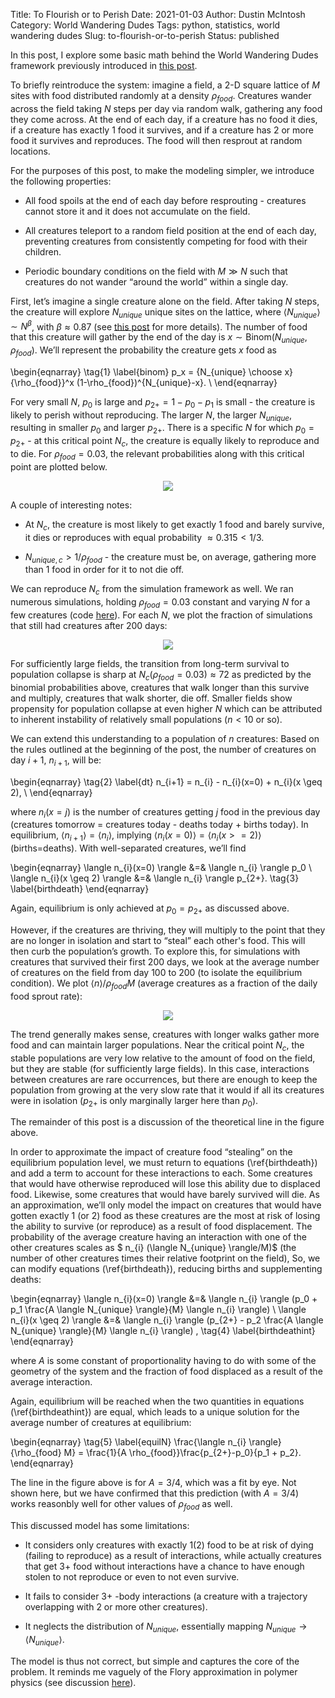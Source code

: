 Title: To Flourish or to Perish
Date: 2021-01-03
Author: Dustin McIntosh
Category: World Wandering Dudes
Tags: python, statistics, world wandering dudes
Slug: to-flourish-or-to-perish
Status: published

In this post, I explore some basic math behind the World Wandering Dudes framework previously introduced in [this post](https://www.efavdb.com/world-wandering-dudes).

To briefly reintroduce the system: imagine a field, a 2-D square lattice of $M$ sites with food distributed randomly at a density $\rho_{food}$.  Creatures wander across the field taking $N$ steps per day via random walk, gathering any food they come across.  At the end of each day, if a creature has no food it dies, if a creature has exactly 1 food it survives, and if a creature has 2 or more food it survives and reproduces.  The food will then resprout at random locations.

For the purposes of this post, to make the modeling simpler, we introduce the following properties:

* All food spoils at the end of each day before resprouting - creatures cannot store it and it does not accumulate on the field.

* All creatures teleport to a random field position at the end of each day, preventing creatures from consistently competing for food with their children.

* Periodic boundary conditions on the field with $M \gg N$ such that creatures do not wander “around the world” within a single day.

First, let’s imagine a single creature alone on the field. After taking $N$ steps, the creature will explore $N_{unique}$ unique sites on the lattice, where $\langle N_{unique} \rangle \sim N^\beta$, with $\beta \approx 0.87$ (see [this post](https://www.efavdb.com/random-walk-scaling) for more details). The number of food that this creature will gather by the end of the day is $x \sim \text{Binom}(N_{unique}, \rho_{food})$. We’ll represent the probability the creature gets $x$ food as

\begin{eqnarray} \tag{1} \label{binom}
p_x = {N_{unique} \choose x} {\rho_{food}}^x (1-\rho_{food})^{N_{unique}-x}. \\
\end{eqnarray}

For very small $N$, $p_0$ is large and $p_{2+} = 1 - p_0 - p_1$ is small - the creature is likely to perish without reproducing.  The larger $N$, the larger $N_{unique}$, resulting in smaller $p_0$ and larger $p_{2+}$. There is a specific $N$ for which $p_0 = p_{2+}$ - at this critical point $N_c$, the creature is equally likely to reproduce and to die. For $\rho_{food} = 0.03$, the relevant probabilities along with this critical point are plotted below.

<p align="center">
	 <img src="images/binomial_random_walk.png">
</p>

A couple of interesting notes:

* At $N_c$, the creature is most likely to get exactly 1 food and barely survive, it dies or reproduces with equal probability $\approx 0.315 < 1/3$.

* $N_{unique, c} > 1/\rho_{food}$ - the creature must be, on average, gathering more than 1 food in order for it to not die off.

We can reproduce $N_c$ from the simulation framework as well.  We ran numerous simulations, holding $\rho_{food} = 0.03$ constant and varying $N$ for a few creatures (code [here](https://github.com/dustinmcintosh/world_wandering_dudes/blob/master/scripts/lifetime_study.py)). For each $N$, we plot the fraction of simulations that still had creatures after 200 days:

<p align="center">
	 <img src="images/frac_survive.png">
</p>

For sufficiently large fields, the transition from long-term survival to population collapse is sharp at $N_c(\rho_{food} = 0.03) \approx 72$ as predicted by the binomial probabilities above, creatures that walk longer than this survive and multiply, creatures that walk shorter, die off.  Smaller fields show propensity for population collapse at even higher $N$ which can be attributed to inherent instability of relatively small populations ($n < 10$ or so).

We can extend this understanding to a population of $n$ creatures: Based on the rules outlined at the beginning of the post, the number of creatures on day $i+1$, $n_{i+1}$, will be:

\begin{eqnarray} \tag{2} \label{dt}
n_{i+1} = n_{i} - n_{i}(x=0) + n_{i}(x \geq 2), \\
\end{eqnarray}

where $n_{i}(x=j)$ is the number of creatures getting $j$ food in the previous day (creatures tomorrow = creatures today - deaths today + births today).  In equilibrium, $\langle n_{i+1} \rangle = \langle n_i \rangle$, implying $\langle n_{i}(x=0) \rangle = \langle n_{i}(x>=2) \rangle$ (births=deaths).  With well-separated creatures, we’ll find

\begin{eqnarray}
\langle n_{i}(x=0) \rangle &=& \langle n_{i} \rangle p_0 \\
\langle n_{i}(x \geq 2) \rangle &=& \langle n_{i} \rangle p_{2+}. \tag{3} \label{birthdeath}
\end{eqnarray}

Again, equilibrium is only achieved at $p_0 = p_{2+}$ as discussed above.

However, if the creatures are thriving, they will multiply to the point that they are no longer in isolation and start to “steal” each other's food.  This will then curb the population’s growth. To explore this, for simulations with creatures that survived their first 200 days, we look at the average number of creatures on the field from day 100 to 200 (to isolate the equilibrium condition).  We plot $\langle n \rangle / \rho_{food} M$ (average creatures as a fraction of the daily food sprout rate):

<p align="center">
	 <img src="images/equil_n.png">
</p>

The trend generally makes sense, creatures with longer walks gather more food and can maintain larger populations. Near the critical point $N_c$, the stable populations are very low relative to the amount of food on the field, but they are stable (for sufficiently large fields).  In this case, interactions between creatures are rare occurrences, but there are enough to keep the population from growing at the very slow rate that it would if all its creatures were in isolation ($p_{2+}$ is only marginally larger here than $p_0$).

The remainder of this post is a discussion of the theoretical line in the figure above.

In order to approximate the impact of creature food “stealing” on the equilibrium population level, we must return to equations (\ref{birthdeath}) and add a term to account for these interactions to each.  Some creatures that would have otherwise reproduced will lose this ability due to displaced food.  Likewise, some creatures that would have barely survived will die.  As an approximation, we’ll only model the impact on creatures that would have gotten exactly 1 (or 2) food as these creatures are the most at risk of losing the ability to survive (or reproduce) as a result of food displacement.  The probability of the average creature having an interaction with one of the other creatures scales as $	n_{i} (\langle N_{unique} \rangle/M)$ (the number of other creatures times their relative footprint on the field), So, we can modify equations (\ref{birthdeath}), reducing births and supplementing deaths:

\begin{eqnarray}
\langle n_{i}(x=0) \rangle &=& \langle n_{i} \rangle  (p_0 + p_1 \frac{A \langle N_{unique} \rangle}{M} \langle n_{i} \rangle) \\
\langle n_{i}(x \geq 2) \rangle &=& \langle n_{i} \rangle (p_{2+} - p_2 \frac{A \langle N_{unique} \rangle}{M} \langle n_{i} \rangle) , \tag{4} \label{birthdeathint}
\end{eqnarray}

where $A$ is some constant of proportionality having to do with some of the geometry of the system and the fraction of food displaced as a result of the average interaction.

Again, equilibrium will be reached when the two quantities in equations (\ref{birthdeathint}) are equal, which leads to a unique solution for the average number of creatures at equilibrium:

\begin{eqnarray} \tag{5} \label{equilN}
\frac{\langle n_{i} \rangle}{\rho_{food} M} = \frac{1}{A \rho_{food}}\frac{p_{2+}-p_0}{p_1 + p_2}.
\end{eqnarray}

The line in the figure above is for $A = 3/4$, which was a fit by eye. Not shown here, but we have confirmed that this prediction (with $A = 3/4$) works reasonbly well for other values of $\rho_{food}$ as well.

This discussed model has some limitations:

* It considers only creatures with exactly 1(2) food to be at risk of dying (failing to reproduce) as a result of interactions, while actually creatures that get 3+ food without interactions have a chance to have enough stolen to not reproduce or even to not even survive.

* It fails to consider 3+ -body interactions (a creature with a trajectory overlapping with 2 or more other creatures).

* It neglects the distribution of $N_{unique}$, essentially mapping $N_{unique} \rightarrow \langle N_{unique} \rangle$.

The model is thus not correct, but simple and captures the core of the problem. It reminds me vaguely of the Flory approximation in polymer physics (see discussion [here](https://ethz.ch/content/dam/ethz/special-interest/mavt/process-engineering/macro-dam/documents/NetworkGels_Lecture6.pdf)).